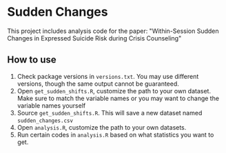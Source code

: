# Sudden Changes

This project includes analysis code for the paper: "Within-Session Sudden Changes in Expressed Suicide Risk during Crisis Counseling"  

## How to use

1. Check package versions in `versions.txt`. You may use different versions, though
the same output cannot be guaranteed.
2. Open `get_sudden_shifts.R`, customize the path to your own dataset. Make sure
to match the variable names or you may want to change the variable names yourself  
3. Source `get_sudden_shifts.R`. This will save a new dataset named `sudden_changes.csv`  
4. Open `analysis.R`, customize the path to your own datasets.  
5. Run certain codes in `analysis.R` based on what statistics you want to get.
